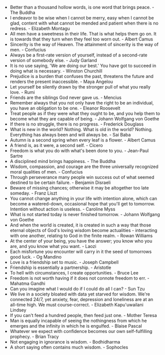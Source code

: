 * Better than a thousand hollow words, is one word that brings peace. - The Buddha
* I endeavor to be wise when I cannot be merry, easy when I cannot be glad, content with what cannot be mended and patient when there is no redress. - Elizabeth Montagu
* All men have a sweetness in their life. That is what helps them go on. It is towards that they turn when they feel too worn out. - Albert Camus
* Sincerity is the way of Heaven. The attainment of sincerity is the way of men. - Confucius
* Always be a first-rate version of yourself, instead of a second-rate version of somebody else. - Judy Garland
* It is no use saying, 'We are doing our best.' You have got to succeed in doing what is necessary. - Winston Churchill
* Prejudice is a burden that confuses the past, threatens the future and renders the present inaccessible. - Maya Angelou
* Let yourself be silently drawn by the stronger pull of what you really love. - Rumi
* Friends are the siblings God never gave us. - Mencius
* Remember always that you not only have the right to be an individual, you have an obligation to be one. - Eleanor Roosevelt
* Treat people as if they were what they ought to be, and you help them to become what they are capable of being. - Johann Wolfgang von Goethe
* If there is no struggle, there is no progress. - Frederick Douglass
* What is new in the world? Nothing. What is old in the world? Nothing. Everything has always been and will always be. - Sai Baba
* Autumn is a second spring when every leaf is a flower. - Albert Camus
* A friend is, as it were, a second self. - Cicero
* Freedom is what you do with what's been done to you. - Jean-Paul Sartre
* A disciplined mind brings happiness. - The Buddha
* Wisdom, compassion, and courage are the three universally recognized moral qualities of men. - Confucius
* Through perseverance many people win success out of what seemed destined to be certain failure. - Benjamin Disraeli
* Beware of missing chances; otherwise it may be altogether too late someday. - Franz Liszt
* You cannot change anything in your life with intention alone, which can become a watered-down, occasional hope that you'll get to tomorrow. Intention without action is useless. - Caroline Myss
* What is not started today is never finished tomorrow. - Johann Wolfgang von Goethe
* And when the world is created, it is created in such a way that those eternal objects of God's loving wisdom become actualities - interacting with one another, relating to God in the finite realm. - Rowan Williams
* At the center of your being, you have the answer; you know who you are, and you know what you want. - Laozi
* Each misfortune you encounter will carry in it the seed of tomorrows good luck. - Og Mandino
* Love is a friendship set to music. - Joseph Campbell
* Friendship is essentially a partnership. - Aristotle
* To hell with circumstances, I create opportunities. - Bruce Lee
* Freedom is not worth having if it does not connote freedom to err. - Mahatma Gandhi
* Can you imagine what I would do if I could do all I can? - Sun Tzu
* We live in a society bloated with data yet starved for wisdom. We're connected 24/7, yet anxiety, fear, depression and loneliness are at an all-time high. We must course-correct. - Elizabeth Kapu'uwailani Lindsey
* If you can't feed a hundred people, then feed just one. - Mother Teresa
* Man is equally incapable of seeing the nothingness from which he emerges and the infinity in which he is engulfed. - Blaise Pascal
* Whatever we expect with confidence becomes our own self-fulfilling prophecy. - Brian Tracy
* Not engaging in ignorance is wisdom. - Bodhidharma
* A short saying often contains much wisdom. - Sophocles
